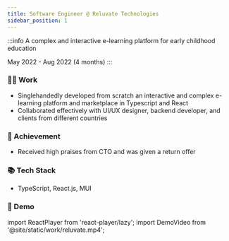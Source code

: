 ```yaml
---
title: Software Engineer @ Reluvate Technologies
sidebar_position: 1
---
```


:::info
A complex and interactive e-learning platform for early childhood education

May 2022 - Aug 2022 (4 months)
:::

### 👨‍💻 Work

- Singlehandedly developed from scratch an interactive and complex e-learning platform and marketplace in Typescript and React
- Collaborated effectively with UI/UX designer, backend developer, and clients from different countries

### 🥇 Achievement

- Received high praises from CTO and was given a return offer

### 📚 Tech Stack

- TypeScript, React.js, MUI

### 🎥 Demo

import ReactPlayer from 'react-player/lazy';
import DemoVideo from '@site/static/work/reluvate.mp4';

<ReactPlayer url={DemoVideo} controls={true} width="100%" wrapper="p" />

